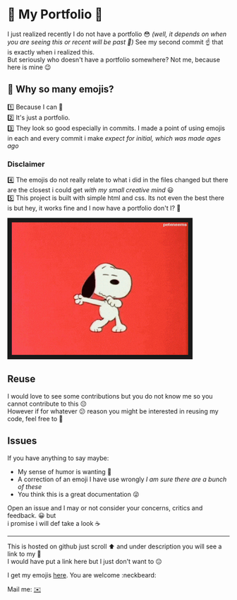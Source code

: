 # :tada: My Portfolio :tada:

I just realized recently I do not have a portfolio :flushed: 
*(well, it depends on when you are seeing this or recent will be past :see_no_evil:)* 
See my second commit  :point_up: that is exactly when i realized this.  
But seriously who doesn't have a portfolio somewhere? Not me, because here is mine :wink:

## :raising_hand: Why so many emojis?
:one: Because I can :muscle:  
:two: It's just a portfolio.  
:three: They look so good especially in commits. I made a point of using emojis in each and every commit i make *expect for initial, which was made ages ago* 

### Disclaimer
:four: The emojis do not really relate to what i did in the files changed but there are the closest i could get *with my small creative mind* :smiley:  
:five: This project is built with simple html and css. Its not even the best there is but hey, it works fine and I now have a portfolio don't I? :raised_hands:  

 <img src= "./images/achieve.gif" alt="Yeeeih" width="400" height="300" border="10" />

## Reuse
I would love to see some contributions but you do not know me so you cannot contribute to this :pensive:  
However if for whatever :confused: reason you might be interested in reusing my code, feel free to :fork_and_knife:  
  
## Issues
If you have anything to say maybe:
- My sense of humor is wanting :speak_no_evil: 
- A correction of an emoji I have use wrongly *I am sure there are a bunch of these*   
- You think this is a great documentation  :stuck_out_tongue_winking_eye:  

Open an issue and I may or not consider your concerns, critics and feedback. :grinning: but  
i promise i will def take a look :coffee:  

  ***
This is hosted on github just scroll :arrow_up: and under description you will see a link to my  :page_facing_up:  
I would have put a link here but I just don't want to :expressionless:

I get my emojis [here](https://www.webpagefx.com/tools/emoji-cheat-sheet/). You are welcome :neckbeard:  

Mail me: [:envelope:](mailto:cessmbuguar@gmail.com') 





